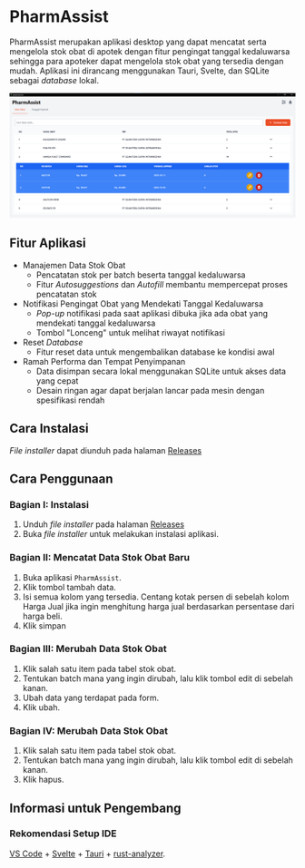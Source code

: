 # PharmAssist

PharmAssist merupakan aplikasi desktop yang dapat mencatat serta mengelola stok obat di apotek dengan fitur pengingat tanggal kedaluwarsa sehingga para apoteker dapat mengelola stok obat yang tersedia dengan mudah. Aplikasi ini dirancang menggunakan Tauri, Svelte, dan SQLite sebagai *database* lokal.

![halaman stok_obat](https://github.com/knyghtw/PharmAssist/blob/main/media/stokobat.png)

## Fitur Aplikasi
- Manajemen Data Stok Obat
  - Pencatatan stok per batch beserta tanggal kedaluwarsa
  - Fitur *Autosuggestions* dan *Autofill* membantu mempercepat proses pencatatan stok
- Notifikasi Pengingat Obat yang Mendekati Tanggal Kedaluwarsa
  - *Pop-up* notifikasi pada saat aplikasi dibuka jika ada obat yang mendekati tanggal kedaluwarsa
  - Tombol "Lonceng" untuk melihat riwayat notifikasi
- Reset *Database*
  - Fitur reset data untuk mengembalikan database ke kondisi awal 
- Ramah Performa dan Tempat Penyimpanan
  - Data disimpan secara lokal menggunakan SQLite untuk akses data yang cepat
  - Desain ringan agar dapat berjalan lancar pada mesin dengan spesifikasi rendah

## Cara Instalasi
*File installer* dapat diunduh pada halaman [Releases](https://github.com/knyghtw/PharmAssist/releases)

## Cara Penggunaan
### Bagian I: Instalasi
1. Unduh *file installer* pada halaman [Releases](https://github.com/knyghtw/PharmAssist/releases)
2. Buka *file installer* untuk melakukan instalasi aplikasi.

### Bagian II: Mencatat Data Stok Obat Baru
1. Buka aplikasi `PharmAssist`.
2. Klik tombol tambah data.
3. Isi semua kolom yang tersedia. Centang kotak persen di sebelah kolom Harga Jual jika ingin menghitung harga jual berdasarkan persentase dari harga beli.
4. Klik simpan

### Bagian III: Merubah Data Stok Obat
1. Klik salah satu item pada tabel stok obat.
2. Tentukan batch mana yang ingin dirubah, lalu klik tombol edit di sebelah kanan.
3. Ubah data yang terdapat pada form.
4. Klik ubah.

### Bagian IV: Merubah Data Stok Obat
1. Klik salah satu item pada tabel stok obat.
2. Tentukan batch mana yang ingin dirubah, lalu klik tombol edit di sebelah kanan.
3. Klik hapus.

## Informasi untuk Pengembang
### Rekomendasi Setup IDE
[VS Code](https://code.visualstudio.com/) + [Svelte](https://marketplace.visualstudio.com/items?itemName=svelte.svelte-vscode) + [Tauri](https://marketplace.visualstudio.com/items?itemName=tauri-apps.tauri-vscode) + [rust-analyzer](https://marketplace.visualstudio.com/items?itemName=rust-lang.rust-analyzer).
